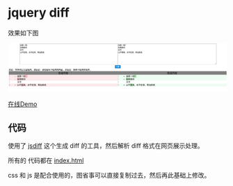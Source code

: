 # jquery diff

效果如下图

![demo](./image/demo.jpg)


[在线Demo](https://xingzuoshe.cn/jquery-diff/)


## 代码

使用了 [jsdiff](https://www.npmjs.com/package/diff) 这个生成 diff 的工具，然后解析 diff 格式在网页展示处理。

所有的 代码都在 [index.html](https://github.com/openmartin/jquery-diff/blob/master/index.html)

css 和 js 是配合使用的，图省事可以直接复制过去，然后再此基础上修改。

